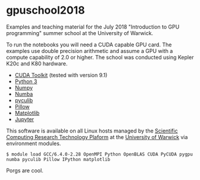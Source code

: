 # gpuschool2018

Examples and teaching material for the July 2018 "Introduction to GPU programming" summer school at the University of Warwick. 

To run the notebooks you will need a CUDA capable GPU card. The examples use double precision arithmetic and assume a GPU with a compute capability of 2.0 or higher. The school was conducted using Kepler K20c and K80 hardware. 

* [CUDA Toolkit](https://developer.nvidia.com/cuda-toolkit) (tested with version 9.1)
* [Python 3](https://www.python.org/downloads/)
* [Numpy](http://www.numpy.org/)
* [Numba](https://numba.pydata.org/) 
* [pyculib](https://github.com/numba/pyculib) 
* [Pillow](https://python-pillow.org/) 
* [Matplotlib](https://matplotlib.org/)
* [Jupyter](http://jupyter.org/)

This software is available on all Linux hosts managed by the [Scientific Computing Research Technology Plaform](https://warwick.ac.uk/research/rtp/sc) at the [University of Warwick](https://warwick.ac.uk/) via environment modules.
```
$ module load GCC/6.4.0-2.28 OpenMPI Python OpenBLAS CUDA PyCUDA pygpu numba pyculib Pillow IPython matplotlib
```

Porgs are cool.
